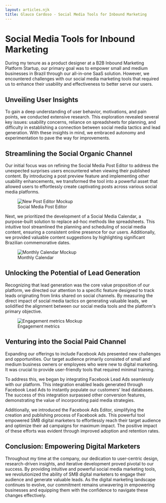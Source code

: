 ```yaml
---
layout: articles.njk
title: Glauco Cardoso - Social Media Tools for Inbound Marketing
---
```


# Social Media Tools for Inbound Marketing

During my tenure as a product designer at a B2B Inbound Marketing Platform Startup, our primary goal was to empower small and medium businesses in Brazil through our all-in-one SaaS solution. However, we encountered challenges with our social media marketing tools that required us to enhance their usability and effectiveness to better serve our users.

## Unveiling User Insights

To gain a deep understanding of user behavior, motivations, and pain points, we conducted extensive research. This exploration revealed several key issues: usability concerns, reliance on spreadsheets for planning, and difficulty in establishing a connection between social media tactics and lead generation. With these insights in mind, we embraced autonomy and experimentation to pave the way for improvements.

## Streamlining the Social Organic Channel

Our initial focus was on refining the Social Media Post Editor to address the unexpected surprises users encountered when viewing their published content. By introducing a post preview feature and implementing other usability enhancements, we transformed the tool into a powerful asset that allowed users to effortlessly create captivating posts across various social media platforms.

<figure>
<img src="/assets/img/social-media-tools/new-post.png" alt="New Post Editor Mockup" title="New Post Editor Mockup">
<figcaption>
Social Media Post Editor
</figcaption>
</figure>

Next, we prioritized the development of a Social Media Calendar, a purpose-built solution to replace ad-hoc methods like spreadsheets. This intuitive tool streamlined the planning and scheduling of social media content, ensuring a consistent online presence for our users. Additionally, we provided valuable content suggestions by highlighting significant Brazilian commemorative dates.

<figure>
<img src="/assets/img/social-media-tools/monthly-calendar.png" alt="Monthly Calendar Mockup" title="Monthly Calendar Mockup">
<figcaption>
Monthly Calendar
</figcaption>
</figure>

## Unlocking the Potential of Lead Generation

Recognizing that lead generation was the core value proposition of our platform, we directed our attention to a specific feature designed to track leads originating from links shared on social channels. By measuring the direct impact of social media tactics on generating valuable leads, we solidified the alignment between our social media tools and the platform's primary objective.

<figure>
<img src="/assets/img/social-media-tools/engagement.png" alt="Engagement metrics Mockup" title="Engagement metrics Mockup">
<figcaption>
Engagement metrics
</figcaption>
</figure>

## Venturing into the Social Paid Channel

Expanding our offerings to include Facebook Ads presented new challenges and opportunities. Our target audience primarily consisted of small and medium business owners or employees who were new to digital marketing. It was crucial to provide user-friendly tools that required minimal training.

To address this, we began by integrating Facebook Lead Ads seamlessly with our platform. This integration enabled leads generated through Facebook Lead Ads to instantly populate our customers' lead databases. The success of this integration surpassed other conversion features, demonstrating the value of incorporating paid media strategies.

Additionally, we introduced the Facebook Ads Editor, simplifying the creation and publishing process of Facebook ads. This powerful tool empowered SMB digital marketers to effortlessly reach their target audience and optimize their ad campaigns for maximum impact. The positive impact of these efforts was evident through improved adoption and retention rates.

## Conclusion: Empowering Digital Marketers

Throughout my time at the company, our dedication to user-centric design, research-driven insights, and iterative development proved pivotal to our success. By providing intuitive and powerful social media marketing tools, we revolutionized the ability of SMB digital marketers to engage their audience and generate valuable leads. As the digital marketing landscape continues to evolve, our commitment remains unwavering in empowering businesses and equipping them with the confidence to navigate these changes effectively.
